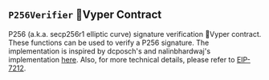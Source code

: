 ## `P256Verifier` 🐍Vyper Contract

P256 (a.k.a. secp256r1 elliptic curve) signature verification 🐍Vyper contract. These functions can be used to verify a P256 signature. The implementation is inspired by dcposch's and nalinbhardwaj's implementation [here](https://github.com/daimo-eth/p256-verifier/blob/master/src/P256Verifier.sol). Also, for more technical details, please refer to [EIP-7212](https://eips.ethereum.org/EIPS/eip-7212).
